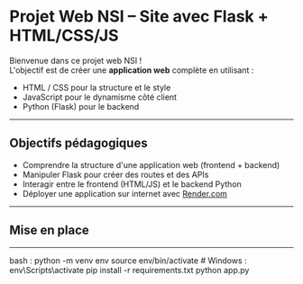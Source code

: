 # Projet Web NSI – Site avec Flask + HTML/CSS/JS

Bienvenue dans ce projet web NSI !  
L'objectif est de créer une **application web** complète en utilisant :

- HTML / CSS pour la structure et le style
- JavaScript pour le dynamisme côté client
- Python (Flask) pour le backend

---

##  Objectifs pédagogiques

- Comprendre la structure d'une application web (frontend + backend)
- Manipuler Flask pour créer des routes et des APIs
- Interagir entre le frontend (HTML/JS) et le backend Python
- Déployer une application sur internet avec [Render.com](https://render.com)


---

## Mise en place

---

bash :
	python -m venv env
	source env/bin/activate  # Windows : env\Scripts\activate
	pip install -r requirements.txt
	python app.py
